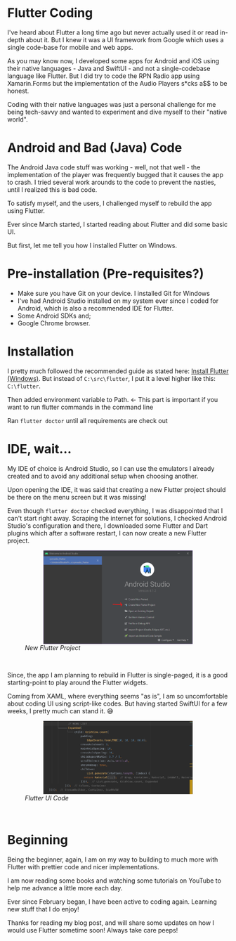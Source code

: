 # Flutter Coding


I've heard about Flutter a long time ago but never actually used it or read in-depth about it. But I knew it was a UI framework from Google which uses a single code-base for mobile and web apps.

As you may know now, I developed some apps for Android and iOS using their native languages - Java and SwiftUI - and not a single-codebase language like Flutter. But I did try to code the RPN Radio app using Xamarin.Forms but the implementation of the Audio Players s*cks a$$ to be honest.

Coding with their native languages was just a personal challenge for me being tech-savvy and wanted to experiment and dive myself to their "native world".

# Android and Bad (Java) Code

The Android Java code stuff was working - well, not that well - the implementation of the player was frequently bugged that it causes the app to crash. I tried several work arounds to the code to prevent the nasties, until I realized this is bad code.

To satisfy myself, and the users, I challenged myself to rebuild the app using Flutter.

Ever since March started, I started reading about Flutter and did some basic UI.

But first, let me tell you how I installed Flutter on Windows.

# Pre-installation (Pre-requisites?)

- Make sure you have Git on your device. I installed Git for Windows
- I've had Android Studio installed on my system ever since I coded for Android, which is also a recommended IDE for Flutter.
- Some Android SDKs and;
- Google Chrome browser.

# Installation

I pretty much followed the recommended guide as stated here: [Install Flutter (Windows)](https://flutter.dev/docs/get-started/install/windows). But instead of  `C:\src\flutter`, I put it a level higher like this: `C:\flutter`.

Then added environment variable to Path. <- This part is important if you want to run flutter commands in the command line

Ran `flutter doctor` until all requirements are check out



# IDE, wait...

My IDE of choice is Android Studio, so I can use the emulators I already created and to avoid any additional setup when choosing another.

Upon opening the IDE, it was said that creating a new Flutter project should be there on the menu screen but it was missing! 

Even though `flutter doctor` checked everything, I was disappointed that I can't start right away. Scraping the internet for solutions, I checked Android Studio's configuration and there, I downloaded some Flutter and Dart plugins which after a software restart, I can now create a new Flutter project.

<figure class="image">
<img src="/images/03-21/flutter/android-studio-flutter.png" style="display:block;margin-left:auto;margin-right:auto;width:80%;">
<figcaption><em>New Flutter Project</em></figcaption>
</figure>
<br/>

Since, the app I am planning to rebuild in Flutter is single-paged, it is a good starting-point to play around the Flutter widgets. 

Coming from XAML, where everything seems "as is", I am so uncomfortable about coding UI using script-like codes. But having started SwiftUI for a few weeks, I pretty much can stand it. 😅

<figure class="image">
<img src="/images/03-21/flutter/ui-code.png" style="display:block;margin-left:auto;margin-right:auto;width:80%;">
<figcaption><em>Flutter UI Code</em></figcaption>
</figure>
<br/>

# Beginning

Being the beginner, again, I am on my way to building to much more with Flutter with prettier code and nicer implementations.

I am now reading some books and watching some tutorials on YouTube to help me advance a little more each day.

Ever since  February began, I have been active to coding again. Learning new stuff that I do enjoy!

Thanks for reading my blog post, and will share some updates on how I would use Flutter sometime soon! Always take care peeps!

